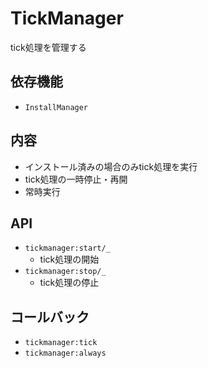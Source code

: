 # TickManager

tick処理を管理する

## 依存機能
- `InstallManager`

## 内容
- インストール済みの場合のみtick処理を実行
- tick処理の一時停止・再開
- 常時実行

## API
- `tickmanager:start/_`  
  - tick処理の開始
- `tickmanager:stop/_`  
  - tick処理の停止

## コールバック
- `tickmanager:tick`
- `tickmanager:always`
